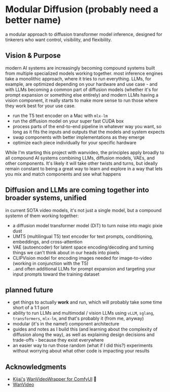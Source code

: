 # Modular Diffusion (probably need a better name)

a modular approach to diffusion transformer model inference, designed for tinkerers who want control, visibility, and flexibility.

## Vision & Purpose

modern AI systems are increasingly becoming compound systems built from multiple specialized models working together. most inference engines take a monolithic approach, where it tries to run everything. LLMs, for example, are optimized depending on your hardware and use case - and with LLMs becoming a common part of diffusion models (whether it's for prompt expansion or something else entirely) and modern LLMs having a vision component, it really starts to make more sense to run those where they work best for your use case.

- run the T5 text encoder on a Mac with `mlx-lm`
- run the diffusion model on your super fast CUDA box
- process parts of the end-to-end pipeline in whatever way you want, so long as it fits the inputs and outputs that the models and system expects
- swap components with better implementations as they emerge
- optimize each piece individually for your specific hardware

While I'm starting this project with wanvideo, the principles apply broadly to all compound AI systems combining LLMs, diffusion models, VAEs, and other components. It's likely it will take other twists and turns, but ideally remain constant to being a great way to learn and explore in a way that lets you mix and match components and see what happens

## Diffusion and LLMs are coming together into broader systems, unified

in current SOTA video models, it's not just a single model, but a compound systemn of them working together:

- a diffusion model transformer model (DiT) to turn noise into magic pixie dust
- UMT5 (multilingual T5) text encoder for text prompts, conditioning, embeddings, and cross-attention
- VAE (autoencoder) for latent space encoding/decoding and turning things we can't think about in our heads into pixels
- CLIPVision model for encoding images needed for image-to-video (working in conjunction with the T5)
- ..and often additional LLMs for prompt expansion and targeting your input prompts toward the training dataset

## planned future

- get things to actually **work** and run, which will probably take some time short of a 1:1 port
- ability to run LLMs and multimodal / vision LLMs using `vLLM`, `sglang`, `transformers`, `mlx-lm`, and that's probably it (from me, anyway)
- modular (it's in the name!) component architecture
- guides and notes as I build this (and learning about the complexity of diffusion along the way), as well as explaining design decisions and trade-offs - because they exist everywhere
- an easier way to run those random (what if I did this?) experiments without worrying about what other code is impacting your results

## Acknowledgments

- [Kijai's](https://github.com/kijai) [WanVideoWrapper for ComfyUI](kijai/ComfyUI) 🙏
- [WanVideo](https://github.com/Wan-Video/Wan2.1)
